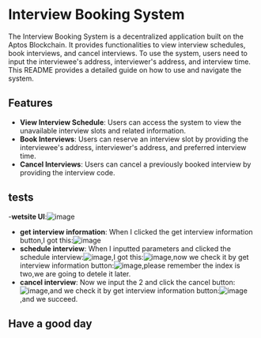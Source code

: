 # Interview Booking System

The Interview Booking System is a decentralized application built on the Aptos Blockchain. It provides functionalities to view interview schedules, book interviews, and cancel interviews. To use the system, users need to input the interviewee's address, interviewer's address, and interview time. This README provides a detailed guide on how to use and navigate the system.

## Features

- **View Interview Schedule**: Users can access the system to view the unavailable interview slots and related information.
- **Book Interviews**: Users can reserve an interview slot by providing the interviewee's address, interviewer's address, and preferred interview time.
- **Cancel Interviews**: Users can cancel a previously booked interview by providing the interview code.

## tests

-**wetsite UI**:![image](https://github.com/guinjgida/aptos-dapp-interview/assets/61534762/589a7e29-0bf0-4126-9fd0-30a8c0639877)

- **get interview information**: When I clicked the get interview information button,I got this:![image](https://github.com/guinjgida/aptos-dapp-interview/assets/61534762/068a079c-f31d-4941-bea1-a0afaa522336)
- **schedule interview**: When I inputted parameters and clicked the schedule interview:![image](https://github.com/guinjgida/aptos-dapp-interview/assets/61534762/d426a76f-b4d3-4c76-a3d6-5611097d694b),I got this:![image](https://github.com/guinjgida/aptos-dapp-interview/assets/61534762/2dadd770-8001-4fc3-a84c-ecba6bfa45f5),now we check it by get interview information button:![image](https://github.com/guinjgida/aptos-dapp-interview/assets/61534762/f2773d7b-052e-4caf-95b2-1cb461ad9d54),please remember the index is two,we are going to detele it later.
- **cancel interview**: Now we input the 2 and click the cancel button:![image](https://github.com/guinjgida/aptos-dapp-interview/assets/61534762/35b6faa7-30bb-4259-8d02-ffa6bd73e609),and we check it by get interview information button:![image](https://github.com/guinjgida/aptos-dapp-interview/assets/61534762/917be7e9-1bef-44b5-b93d-213859cf5aa2),and we succeed.

## Have a good day






